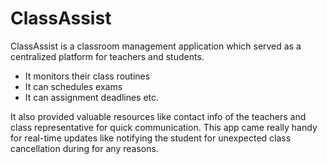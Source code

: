 # ClassAssist
 ClassAssist is a classroom management application which served as a centralized platform for teachers and students.
 - It monitors their class routines
 - It can schedules exams
 - It can assignment deadlines etc. 

It also provided valuable resources like contact info of the teachers and class representative for quick communication. 
This app came really handy for real-time updates like notifying the student for unexpected class cancellation during for any reasons.
